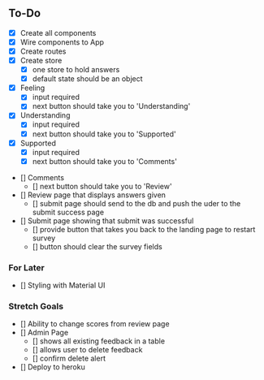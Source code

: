## To-Do

- [x] Create all components
- [x] Wire components to App
- [x] Create routes
- [x] Create store
  - [x] one store to hold answers
  - [x] default state should be an object
- [x] Feeling
  - [x] input required
  - [x] next button should take you to 'Understanding'
- [x] Understanding
  - [x] input required
  - [x] next button should take you to 'Supported'
- [x] Supported
  - [x] input required
  - [x] next button should take you to 'Comments'
- [] Comments
  - [] next button should take you to 'Review'
- [] Review page that displays answers given
  - [] submit page should send to the db and push the uder to the submit success page
- [] Submit page showing that submit was successful
  - [] provide button that takes you back to the landing page to restart survey
  - [] button should clear the survey fields

### For Later

- [] Styling with Material UI

### Stretch Goals

- [] Ability to change scores from review page
- [] Admin Page
  - [] shows all existing feedback in a table
  - [] allows user to delete feedback
  - [] confirm delete alert
- [] Deploy to heroku
